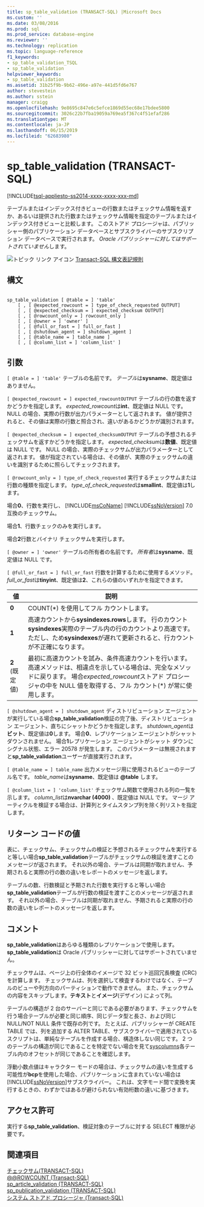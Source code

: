 ```yaml
---
title: sp_table_validation (TRANSACT-SQL) |Microsoft Docs
ms.custom: ''
ms.date: 03/08/2016
ms.prod: sql
ms.prod_service: database-engine
ms.reviewer: ''
ms.technology: replication
ms.topic: language-reference
f1_keywords:
- sp_table_validation_TSQL
- sp_table_validation
helpviewer_keywords:
- sp_table_validation
ms.assetid: 31b25f9b-9b62-496e-a97e-441d5fd6e767
author: stevestein
ms.author: sstein
manager: craigg
ms.openlocfilehash: 9e8695c847e6c5efce1869d55ec68e17bdee5800
ms.sourcegitcommit: 3026c22b7fba19059a769ea5f367c4f51efaf286
ms.translationtype: MT
ms.contentlocale: ja-JP
ms.lasthandoff: 06/15/2019
ms.locfileid: "62683980"
---
```

# <a name="sptablevalidation-transact-sql"></a>sp_table_validation (TRANSACT-SQL)
[!INCLUDE[tsql-appliesto-ss2014-xxxx-xxxx-xxx-md](../../includes/tsql-appliesto-ss2014-xxxx-xxxx-xxx-md.md)]

  テーブルまたはインデックス付きビューの行数またはチェックサム情報を返すか、あるいは提供された行数またはチェックサム情報を指定のテーブルまたはインデックス付きビューと比較します。 このストアド プロシージャは、パブリッシャー側のパブリケーション データベースとサブスクライバーのサブスクリプション データベースで実行されます。 *Oracle パブリッシャーに対してはサポートされていません*します。  
  
 ![トピック リンク アイコン](../../database-engine/configure-windows/media/topic-link.gif "トピック リンク アイコン") [Transact-SQL 構文表記規則](../../t-sql/language-elements/transact-sql-syntax-conventions-transact-sql.md)  
  
## <a name="syntax"></a>構文  
  
```  
  
sp_table_validation [ @table = ] 'table'  
    [ , [ @expected_rowcount = ] type_of_check_requested OUTPUT]  
    [ , [ @expected_checksum = ] expected_checksum OUTPUT]  
    [ , [ @rowcount_only = ] rowcount_only ]  
    [ , [ @owner = ] 'owner' ]  
    [ , [ @full_or_fast = ] full_or_fast ]  
    [ , [ @shutdown_agent = ] shutdown_agent ]  
    [ , [ @table_name = ] table_name ]  
    [ , [ @column_list = ] 'column_list' ]  
```  
  
## <a name="arguments"></a>引数  
`[ @table = ] 'table'` テーブルの名前です。 *テーブル*は**sysname**、既定値はありません。  
  
`[ @expected_rowcount = ] expected_rowcountOUTPUT` テーブルの行の数を返すかどうかを指定します。 *expected_rowcount*は**int**、既定値は NULL です。 NULL の場合、実際の行数が出力パラメーターとして返されます。 値が提供されると、その値は実際の行数と照合され、違いがあるかどうかが識別されます。  
  
`[ @expected_checksum = ] expected_checksumOUTPUT` テーブルの予想されるチェックサムを返すかどうかを指定します。 *expected_checksum*は**数値**、既定値は NULL です。 NULL の場合、実際のチェックサムが出力パラメーターとして返されます。 値が指定されている場合は、その値が、実際のチェックサムの違いを識別するために照らしてチェックされます。  
  
`[ @rowcount_only = ] type_of_check_requested` 実行するチェックサムまたは行数の種類を指定します。 *type_of_check_requested*は**smallint**、既定値は**1**します。  
  
 場合**0**、行数を実行し、 [!INCLUDE[msCoName](../../includes/msconame-md.md)] [!INCLUDE[ssNoVersion](../../includes/ssnoversion-md.md)] 7.0 互換のチェックサム。  
  
 場合**1**、行数チェックのみを実行します。  
  
 場合**2**行数とバイナリ チェックサムを実行します。  
  
`[ @owner = ] 'owner'` テーブルの所有者の名前です。 *所有者*は**sysname**、既定値は NULL です。  
  
`[ @full_or_fast = ] full_or_fast` 行数を計算するために使用するメソッド。 *full_or_fast*は**tinyint**、既定値は**2**、これらの値のいずれかを指定できます。  
  
|値|説明|  
|-----------|-----------------|  
|**0**|COUNT(*) を使用してフル カウントします。|  
|**1**|高速カウントから**sysindexes.rows**します。 行のカウント**sysindexes**実際のテーブル内の行のカウントより高速です。 ただし、ため**sysindexes**が遅れて更新されると、行カウントが不正確になります。|  
|**2** (既定値)|最初に高速カウントを試み、条件高速カウントを行います。 高速メソッドは、相違点を示している場合は、完全なメソッドに戻ります。 場合*expected_rowcount*ストアド プロシージャの中を NULL 値を取得する、フル カウント(\*) が常に使用します。|  
  
`[ @shutdown_agent = ] shutdown_agent` ディストリビューション エージェントが実行している場合**sp_table_validation**検証の完了後、ディストリビューション エージェント、直ちにシャットかどうかを指定します。 *shutdown_agent*は**ビット**、既定値は**0**します。 場合**0**、レプリケーション エージェントがシャット ダウンされません。 場合**1**レプリケーション エージェントがシャット ダウンにシグナル状態、エラー 20578 が発生します。 このパラメーターは無視されますと**sp_table_validation**ユーザーが直接実行されます。  
  
`[ @table_name = ] table_name` 出力メッセージ用に使用されるビューのテーブル名です。 *table_name*は**sysname**、既定値は **@table** します。  
  
`[ @column_list = ] 'column_list'` チェックサム関数で使用される列の一覧を示します。 *column_list*は**nvarchar (4000)** 、既定値は NULL です。 マージ アーティクルを検証する場合は、計算列とタイムスタンプ列を除く列リストを指定します。  
  
## <a name="return-code-values"></a>リターン コードの値  
 表に、チェックサム、チェックサムの検証と予想されるチェックサムを実行すると等しい場合**sp_table_validation**テーブルがチェックサムの検証を渡すことのメッセージが返されます。 それ以外の場合、テーブルは同期が取れません、予期されると実際の行の数の違いをレポートのメッセージを返します。  
  
 テーブルの数、行数検証と予期された行数を実行すると等しい場合**sp_table_validation**テーブルが行数の検証を渡すことのメッセージが返されます。 それ以外の場合、テーブルは同期が取れません、予期されると実際の行の数の違いをレポートのメッセージを返します。  
  
## <a name="remarks"></a>コメント  
 **sp_table_validation**はあらゆる種類のレプリケーションで使用します。 **sp_table_validation**は Oracle パブリッシャーに対してはサポートされていません。  
  
 チェックサムは、ページ上の行全体のイメージで 32 ビット巡回冗長検査 (CRC) を計算します。 チェックサムは、列を選択して検査するわけではなく、テーブルのビューや列方向のパーティションで動作できません。 また、チェックサムの内容をスキップします。**テキスト**と**イメージ**(デザイン) によって列。  
  
 テーブルの構造が 2 台のサーバーと同じである必要があります、チェックサムを行う場合テーブルが必要と同じ順序、同じデータ型と長さ、および同じ NULL/NOT NULL 条件で既存の列です。 たとえば、パブリッシャーが CREATE TABLE では、列を追加する ALTER TABLE、サブスクライバーで適用されているスクリプトは、単純なテーブルを作成する場合、構造体しない同じです。 2 つのテーブルの構造が同じであることを特定でない場合を見て[syscolumns](../../relational-databases/system-compatibility-views/sys-syscolumns-transact-sql.md)各テーブル内のオフセットが同じであることを確認します。  
  
 浮動小数点値はキャラクター モードの場合は、チェックサムの違いを生成する可能性が**bcp**を使用した場合、パブリケーションに含まれていない場合は[!INCLUDE[ssNoVersion](../../includes/ssnoversion-md.md)]サブスクライバー。 これは、文字モード間で変換を実行するときの、わずかではあるが避けられない有効桁数の違いに基づきます。  
  
## <a name="permissions"></a>アクセス許可  
 実行する**sp_table_validation**、検証対象のテーブルに対する SELECT 権限が必要です。  
  
## <a name="see-also"></a>関連項目  
 [チェックサム&#40;TRANSACT-SQL&#41;](../../t-sql/functions/checksum-transact-sql.md)   
 [@@ROWCOUNT &#40;Transact-SQL&#41;](../../t-sql/functions/rowcount-transact-sql.md)   
 [sp_article_validation &#40;TRANSACT-SQL&#41;](../../relational-databases/system-stored-procedures/sp-article-validation-transact-sql.md)   
 [sp_publication_validation &#40;TRANSACT-SQL&#41;](../../relational-databases/system-stored-procedures/sp-publication-validation-transact-sql.md)   
 [システム ストアド プロシージャ &#40;Transact-SQL&#41;](../../relational-databases/system-stored-procedures/system-stored-procedures-transact-sql.md)  
  
  
